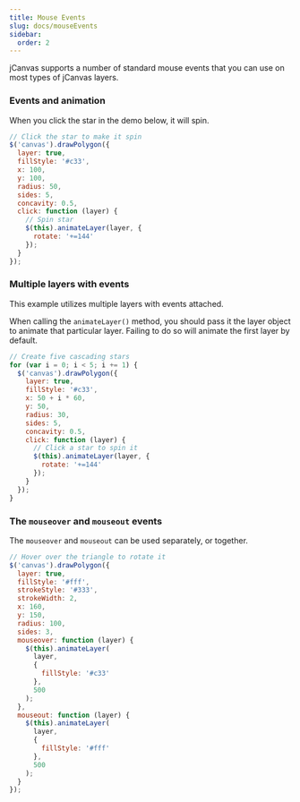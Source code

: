```yaml
---
title: Mouse Events
slug: docs/mouseEvents
sidebar:
  order: 2
---
```


jCanvas supports a number of standard mouse events that you can use on most types of jCanvas layers.

### Events and animation

When you click the star in the demo below, it will spin.

```js
// Click the star to make it spin
$('canvas').drawPolygon({
  layer: true,
  fillStyle: '#c33',
  x: 100,
  y: 100,
  radius: 50,
  sides: 5,
  concavity: 0.5,
  click: function (layer) {
    // Spin star
    $(this).animateLayer(layer, {
      rotate: '+=144'
    });
  }
});
```

### Multiple layers with events

This example utilizes multiple layers with events attached.

When calling the `animateLayer()` method, you should pass it the layer object to animate that particular layer. Failing to do so will animate the first layer by default.

```js
// Create five cascading stars
for (var i = 0; i < 5; i += 1) {
  $('canvas').drawPolygon({
    layer: true,
    fillStyle: '#c33',
    x: 50 + i * 60,
    y: 50,
    radius: 30,
    sides: 5,
    concavity: 0.5,
    click: function (layer) {
      // Click a star to spin it
      $(this).animateLayer(layer, {
        rotate: '+=144'
      });
    }
  });
}
```

### The `mouseover` and `mouseout` events

The `mouseover` and `mouseout` can be used separately, or together.

```js
// Hover over the triangle to rotate it
$('canvas').drawPolygon({
  layer: true,
  fillStyle: '#fff',
  strokeStyle: '#333',
  strokeWidth: 2,
  x: 160,
  y: 150,
  radius: 100,
  sides: 3,
  mouseover: function (layer) {
    $(this).animateLayer(
      layer,
      {
        fillStyle: '#c33'
      },
      500
    );
  },
  mouseout: function (layer) {
    $(this).animateLayer(
      layer,
      {
        fillStyle: '#fff'
      },
      500
    );
  }
});
```
